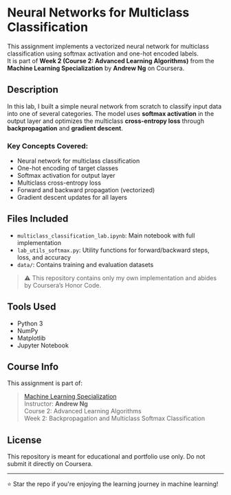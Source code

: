 # Neural Networks for Multiclass Classification

This assignment implements a vectorized neural network for multiclass classification using softmax activation and one-hot encoded labels.  
It is part of **Week 2 (Course 2: Advanced Learning Algorithms)** from the **Machine Learning Specialization** by **Andrew Ng** on Coursera.

##  Description

In this lab, I built a simple neural network from scratch to classify input data into one of several categories. The model uses **softmax activation** in the output layer and optimizes the multiclass **cross-entropy loss** through **backpropagation** and **gradient descent**.

### Key Concepts Covered:
- Neural network for multiclass classification
- One-hot encoding of target classes
- Softmax activation for output layer
- Multiclass cross-entropy loss
- Forward and backward propagation (vectorized)
- Gradient descent updates for all layers

##  Files Included

- `multiclass_classification_lab.ipynb`: Main notebook with full implementation
- `lab_utils_softmax.py`: Utility functions for forward/backward steps, loss, and accuracy
- `data/`: Contains training and evaluation datasets

> ⚠️ This repository contains only my own implementation and abides by Coursera’s Honor Code.

##  Tools Used

- Python 3
- NumPy
- Matplotlib
- Jupyter Notebook

##  Course Info

This assignment is part of:
> [Machine Learning Specialization](https://www.coursera.org/specializations/machine-learning-introduction)  
> Instructor: **Andrew Ng**  
> Course 2: Advanced Learning Algorithms  
> Week 2: Backpropagation and Multiclass Softmax Classification

##  License

This repository is meant for educational and portfolio use only. Do not submit it directly on Coursera.

---

⭐ Star the repo if you're enjoying the learning journey in machine learning!
